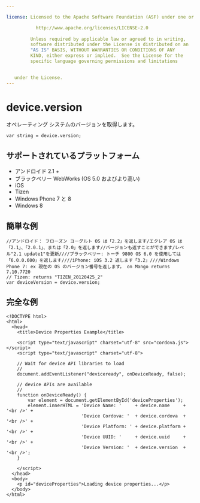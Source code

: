```yaml
---

license: Licensed to the Apache Software Foundation (ASF) under one or more contributor license agreements. See the NOTICE file distributed with this work for additional information regarding copyright ownership. The ASF licenses this file to you under the Apache License, Version 2.0 (the "License"); you may not use this file except in compliance with the License. You may obtain a copy of the License at

           http://www.apache.org/licenses/LICENSE-2.0
    
         Unless required by applicable law or agreed to in writing,
         software distributed under the License is distributed on an
         "AS IS" BASIS, WITHOUT WARRANTIES OR CONDITIONS OF ANY
         KIND, either express or implied.  See the License for the
         specific language governing permissions and limitations
    

   under the License.
---
```


# device.version

オペレーティング システムのバージョンを取得します。

    var string = device.version;
    

## サポートされているプラットフォーム

*   アンドロイド 2.1 +
*   ブラックベリー WebWorks (OS 5.0 およびより高い)
*   iOS
*   Tizen
*   Windows Phone 7 と 8
*   Windows 8

## 簡単な例

    //アンドロイド： フローズン ヨーグルト OS は「2.2」を返します/エクレア OS は「2.1」、「2.0.1」、または「2.0」を返します//バージョンも返すことができます/レベル"2.1 update1"を更新////ブラックベリー: トーチ 9800 OS 6.0 を使用しては「6.0.0.600」を返します////iPhone: iOS 3.2 返します「3.2」////Windows Phone 7: ex 現在の OS のバージョン番号を返します。 on Mango returns 7.10.7720
    // Tizen: returns "TIZEN_20120425_2"
    var deviceVersion = device.version;
    

## 完全な例

    <!DOCTYPE html>
    <html>
      <head>
        <title>Device Properties Example</title>
    
        <script type="text/javascript" charset="utf-8" src="cordova.js"></script>
        <script type="text/javascript" charset="utf-8">
    
        // Wait for device API libraries to load
        //
        document.addEventListener("deviceready", onDeviceReady, false);
    
        // device APIs are available
        //
        function onDeviceReady() {
            var element = document.getElementById('deviceProperties');
            element.innerHTML = 'Device Name: '     + device.name     + '<br />' +
                                'Device Cordova: '  + device.cordova  + '<br />' +
                                'Device Platform: ' + device.platform + '<br />' +
                                'Device UUID: '     + device.uuid     + '<br />' +
                                'Device Version: '  + device.version  + '<br />';
        }
    
        </script>
      </head>
      <body>
        <p id="deviceProperties">Loading device properties...</p>
      </body>
    </html>